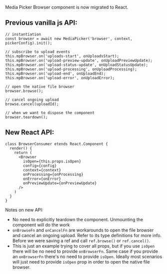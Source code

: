 Media Picker Browser component is now migrated to React.

## Previous vanilla js API:
```
// instantiation
const browser = await new MediaPicker('browser', context, pickerConfig).init();

// subscribe to upload events
this.mpBrowser.on('uploads-start', onUploadsStart);
this.mpBrowser.on('upload-preview-update', onUploadPreviewUpdate);
this.mpBrowser.on('upload-status-update', onUploadStatusUpdate);
this.mpBrowser.on('upload-processing', onUploadProcessing);
this.mpBrowser.on('upload-end', onUploadEnd);
this.mpBrowser.on('upload-error', onUploadError);

// open the native file browser
browser.browse();

// cancel ongoing upload
browse.cancel(uploadId);

// when we want to dispose the component
browser.teardown();
```

## New React API:

```
class BrowserConsumer etends React.Component {
  render() {
    return (
      <Browser
        isOpen={this.props.isOpen}
        config={config}
        context={context}
        onProcessing={onProcessing}
        onError={onError}
        onPreviewUpdate={onPreviewUpdate}
      />
    )
  }
}
```

Notes on new API:
* No need to explicitly teardown the component. Unmounting the component will do the work
* `onBrowseFn` and `onCancelFn` are workarounds to open the file browser and cancel an ongoing upload. Refer to its type definitions for more info.
Before we were saving a ref and call `ref.browse()` or `ref.cancel()`.
* This is just an example trying to cover all props, but if you use `isOpen` there will be no need to provide `onBrowserFn`. Same case if you provide an `onBrowserFn` there's no need to provide `isOpen`. Ideally most scenarios will just need to provide `isOpen` prop in order to open the native file browser.
